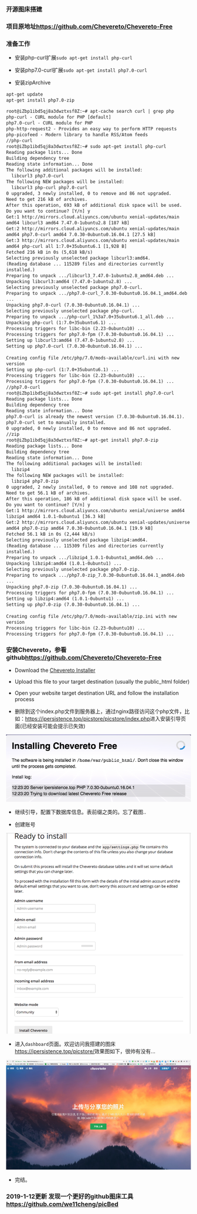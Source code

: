 ### 开源图床搭建
### 项目原地址<https://github.com/Chevereto/Chevereto-Free>
### 准备工作
- 安装php-curl扩展```sudo apt-get install php-curl```

- 安装php7.0-curl扩展```sudo apt-get install php7.0-curl```

- 安装zipArchive

```
apt-get update
apt-get install php7.0-zip 
```

```
root@iZbp1ibd5qj8a3dwztxsf8Z:~# apt-cache search curl | grep php
php-curl - CURL module for PHP [default]
php7.0-curl - CURL module for PHP
php-http-request2 - Provides an easy way to perform HTTP requests
php-picofeed - Modern library to handle RSS/Atom feeds
//php-curl
root@iZbp1ibd5qj8a3dwztxsf8Z:~# sudo apt-get install php-curl
Reading package lists... Done
Building dependency tree       
Reading state information... Done
The following additional packages will be installed:
  libcurl3 php7.0-curl
The following NEW packages will be installed:
  libcurl3 php-curl php7.0-curl
0 upgraded, 3 newly installed, 0 to remove and 86 not upgraded.
Need to get 216 kB of archives.
After this operation, 693 kB of additional disk space will be used.
Do you want to continue? [Y/n] y
Get:1 http://mirrors.cloud.aliyuncs.com/ubuntu xenial-updates/main amd64 libcurl3 amd64 7.47.0-1ubuntu2.8 [187 kB]
Get:2 http://mirrors.cloud.aliyuncs.com/ubuntu xenial-updates/main amd64 php7.0-curl amd64 7.0.30-0ubuntu0.16.04.1 [27.5 kB]
Get:3 http://mirrors.cloud.aliyuncs.com/ubuntu xenial-updates/main amd64 php-curl all 1:7.0+35ubuntu6.1 [1,928 B]
Fetched 216 kB in 0s (5,618 kB/s)
Selecting previously unselected package libcurl3:amd64.
(Reading database ... 115289 files and directories currently installed.)
Preparing to unpack .../libcurl3_7.47.0-1ubuntu2.8_amd64.deb ...
Unpacking libcurl3:amd64 (7.47.0-1ubuntu2.8) ...
Selecting previously unselected package php7.0-curl.
Preparing to unpack .../php7.0-curl_7.0.30-0ubuntu0.16.04.1_amd64.deb ...
Unpacking php7.0-curl (7.0.30-0ubuntu0.16.04.1) ...
Selecting previously unselected package php-curl.
Preparing to unpack .../php-curl_1%3a7.0+35ubuntu6.1_all.deb ...
Unpacking php-curl (1:7.0+35ubuntu6.1) ...
Processing triggers for libc-bin (2.23-0ubuntu10) ...
Processing triggers for php7.0-fpm (7.0.30-0ubuntu0.16.04.1) ...
Setting up libcurl3:amd64 (7.47.0-1ubuntu2.8) ...
Setting up php7.0-curl (7.0.30-0ubuntu0.16.04.1) ...

Creating config file /etc/php/7.0/mods-available/curl.ini with new version
Setting up php-curl (1:7.0+35ubuntu6.1) ...
Processing triggers for libc-bin (2.23-0ubuntu10) ...
Processing triggers for php7.0-fpm (7.0.30-0ubuntu0.16.04.1) ...
//php7.0-curl
root@iZbp1ibd5qj8a3dwztxsf8Z:~# sudo apt-get install php7.0-curl
Reading package lists... Done
Building dependency tree       
Reading state information... Done
php7.0-curl is already the newest version (7.0.30-0ubuntu0.16.04.1).
php7.0-curl set to manually installed.
0 upgraded, 0 newly installed, 0 to remove and 86 not upgraded.
//zip
root@iZbp1ibd5qj8a3dwztxsf8Z:~# apt-get install php7.0-zip 
Reading package lists... Done
Building dependency tree       
Reading state information... Done
The following additional packages will be installed:
  libzip4
The following NEW packages will be installed:
  libzip4 php7.0-zip
0 upgraded, 2 newly installed, 0 to remove and 108 not upgraded.
Need to get 56.1 kB of archives.
After this operation, 186 kB of additional disk space will be used.
Do you want to continue? [Y/n] y
Get:1 http://mirrors.cloud.aliyuncs.com/ubuntu xenial/universe amd64 libzip4 amd64 1.0.1-0ubuntu1 [36.3 kB]
Get:2 http://mirrors.cloud.aliyuncs.com/ubuntu xenial-updates/universe amd64 php7.0-zip amd64 7.0.30-0ubuntu0.16.04.1 [19.9 kB]
Fetched 56.1 kB in 0s (2,444 kB/s)
Selecting previously unselected package libzip4:amd64.
(Reading database ... 115309 files and directories currently installed.)
Preparing to unpack .../libzip4_1.0.1-0ubuntu1_amd64.deb ...
Unpacking libzip4:amd64 (1.0.1-0ubuntu1) ...
Selecting previously unselected package php7.0-zip.
Preparing to unpack .../php7.0-zip_7.0.30-0ubuntu0.16.04.1_amd64.deb ...
Unpacking php7.0-zip (7.0.30-0ubuntu0.16.04.1) ...
Processing triggers for php7.0-fpm (7.0.30-0ubuntu0.16.04.1) ...
Setting up libzip4:amd64 (1.0.1-0ubuntu1) ...
Setting up php7.0-zip (7.0.30-0ubuntu0.16.04.1) ...

Creating config file /etc/php/7.0/mods-available/zip.ini with new version
Processing triggers for libc-bin (2.23-0ubuntu10) ...
Processing triggers for php7.0-fpm (7.0.30-0ubuntu0.16.04.1) ...
```

### 安装Chevereto，参看github<https://github.com/Chevereto/Chevereto-Free>

- Download the [Chevereto Installer](https://chevereto.com/download/file/installer)

- Upload this file to your target destination (usually the public_html folder)

- Open your website target destination URL and follow the installation process

- 删除到这个index.php文件到服务器上，通过nginx路径访问这个php文件，比如：<https://ipersistence.top/picstore/picstore/index.php>进入安装引导页面(已经安装可能会提示已失效)

![](https://github.com/we11cheng/WCImageHost/raw/master/WX20180731-122347.png)

- 继续引导，配置下数据库信息。表前缀之类的。忘了截图..

- 创建账号

![](https://github.com/we11cheng/WCImageHost/raw/master/WX20180731-130728.png)

- 进入```dashboard```页面。欢迎访问我搭建的图床<https://ipersistence.top/picstore/>效果图如下，很帅有没有...

![](https://github.com/we11cheng/WCImageHost/raw/master/WX20180731-131220.png)

- 完结。

### 2019-1-12更新 发现一个更好的github图床工具<https://github.com/we11cheng/picBed>
